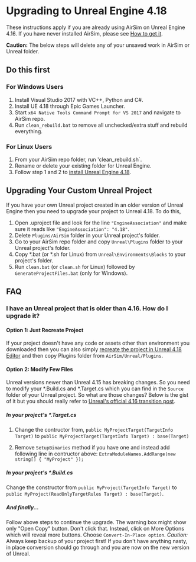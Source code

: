 # Upgrading to Unreal Engine 4.18

These instructions apply if you are already using AirSim on Unreal Engine 4.16. If you have never installed AirSim, please see [How to get it](https://github.com/microsoft/airsim#how-to-get-it).

**Caution:** The below steps will delete any of your unsaved work in AirSim or Unreal folder.

## Do this first

### For Windows Users
1. Install Visual Studio 2017 with VC++, Python and C#.
2. Install UE 4.18 through Epic Games Launcher.
3. Start `x64 Native Tools Command Prompt for VS 2017` and navigate to AirSim repo.
4. Run `clean_rebuild.bat` to remove all unchecked/extra stuff and rebuild everything.

### For Linux Users
1. From your AirSim repo folder, run 'clean_rebuild.sh`.
2. Rename or delete your existing folder for Unreal Engine.
3. Follow step 1 and 2 to [install Unreal Engine 4.18](https://github.com/Microsoft/AirSim/blob/master/docs/build_linux.md#install-and-build).

## Upgrading Your Custom Unreal Project
If you have your own Unreal project created in an older version of Unreal Engine then you need to upgrade your project to Unreal 4.18. To do this, 

1. Open .uproject file and look for the line `"EngineAssociation"` and make sure it reads like `"EngineAssociation": "4.18"`. 
2. Delete `Plugins/AirSim` folder in your Unreal project's folder.
3. Go to your AirSim repo folder and copy `Unreal\Plugins` folder to your Unreal project's folder.
4. Copy *.bat (or *.sh for Linux) from `Unreal\Environments\Blocks` to your project's folder.
5. Run `clean.bat` (or `clean.sh` for Linux) followed by `GenerateProjectFiles.bat` (only for Windows).

## FAQ

### I have an Unreal project that is older than 4.16. How do I upgrade it?

#### Option 1: Just Recreate Project
If your project doesn't have any code or assets other than environment you downloaded then you can also simply [recreate the project in Unreal 4.18 Editor](unreal_custenv.md) and then copy Plugins folder from `AirSim/Unreal/Plugins`. 

#### Option 2: Modify Few Files
Unreal versions newer than Unreal 4.15 has breaking changes. So you need to modify your *.Build.cs and *.Target.cs which you can find in the `Source` folder of your Unreal project. So what are those changes? Below is the gist of it but you should really refer to [Unreal's official 4.16 transition post](https://forums.unrealengine.com/showthread.php?145757-C-4-16-Transition-Guide).

##### In your project's *.Target.cs
1. Change the contructor from, `public MyProjectTarget(TargetInfo Target)` to `public MyProjectTarget(TargetInfo Target) : base(Target)`

2. Remove `SetupBinaries` method if you have one and instead add following line in contructor above: `ExtraModuleNames.AddRange(new string[] { "MyProject" });`

##### In your project's *.Build.cs
Change the constructor from `public MyProject(TargetInfo Target)` to `public MyProject(ReadOnlyTargetRules Target) : base(Target)`.

##### And finally...
Follow above steps to continue the upgrade. The warning box might show only "Open Copy" button. Don't click that. Instead, click on More Options which will reveal more buttons. Choose `Convert-In-Place option`. *Caution:* Always keep backup of your project first! If you don't have anything nasty, in place conversion should go through and you are now on the new version of Unreal.
